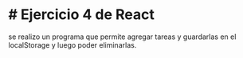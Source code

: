 # # Ejercicio 4 de React

se realizo un programa que permite agregar tareas y  guardarlas en el localStorage y luego poder eliminarlas.
